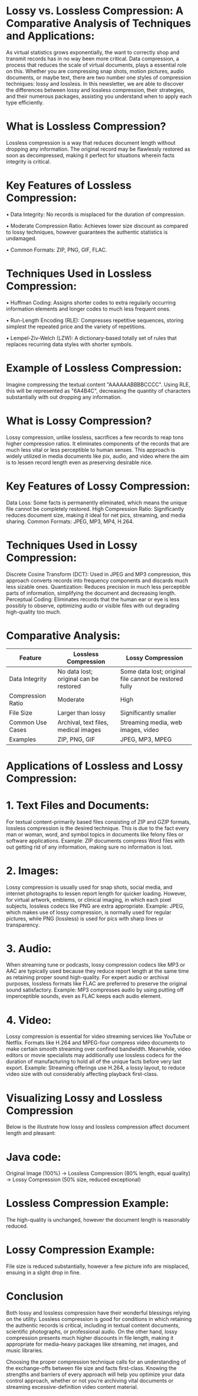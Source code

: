 # Lossy vs. Lossless Compression: A Comparative Analysis of Techniques and Applications:
As virtual statistics grows exponentially, the want to correctly shop and transmit records has in no way been more critical. Data compression, a process that reduces the scale of virtual documents, plays a essential role on this. Whether you are compressing snap shots, motion pictures, audio documents, or maybe text, there are two number one styles of compression techniques: lossy and lossless. In this newsletter, we are able to discover the differences between lossy and lossless compression, their strategies, and their numerous packages, assisting you understand when to apply each type efficiently.

# What is Lossless Compression?
Lossless compression is a way that reduces document length without dropping any information. The original record may be flawlessly restored as soon as decompressed, making it perfect for situations wherein facts integrity is critical.

# Key Features of Lossless Compression:
•	Data Integrity: No records is misplaced for the duration of compression.

•	Moderate Compression Ratio: Achieves lower size discount as compared to lossy techniques, however guarantees the authentic statistics is undamaged.

•	Common Formats: ZIP, PNG, GIF, FLAC.

# Techniques Used in Lossless Compression:
•	Huffman Coding: Assigns shorter codes to extra regularly occurring information elements and longer codes to much less frequent ones.

•	Run-Length Encoding (RLE): Compresses repetitive sequences, storing simplest the repeated price and the variety of repetitions.

•	Lempel-Ziv-Welch (LZW): A dictionary-based totally set of rules that replaces recurring data styles with shorter symbols.
# Example of Lossless Compression:
Imagine compressing the textual content "AAAAAABBBBCCCC". Using RLE, this will be represented as "6A4B4C", decreasing the quantity of characters substantially with out dropping any information.

# What is Lossy Compression?
Lossy compression, unlike lossless, sacrifices a few records to reap tons higher compression ratios. It eliminates components of the records that are much less vital or less perceptible to human senses. This approach is widely utilized in media documents like pix, audio, and video where the aim is to lessen record length even as preserving desirable nice.

# Key Features of Lossy Compression:
Data Loss: Some facts is permanently eliminated, which means the unique file cannot be completely restored.
High Compression Ratio: Significantly reduces document size, making it ideal for net pics, streaming, and media sharing.
Common Formats: JPEG, MP3, MP4, H.264.

# Techniques Used in Lossy Compression:
Discrete Cosine Transform (DCT): Used in JPEG and MP3 compression, this approach converts records into frequency components and discards much less sizable ones.
Quantization: Reduces precision in much less perceptible parts of information, simplifying the document and decreasing length.
Perceptual Coding: Eliminates records that the human ear or eye is less possibly to observe, optimizing audio or visible files with out degrading high-quality too much.

# Comparative Analysis:
| Feature            |       Lossless Compression            |              Lossy Compression                        |
|--------------------|---------------------------------------|-------------------------------------------------------|
|Data Integrity      |No data lost; original can be restored | Some data lost; original file cannot be restored fully| 
|Compression Ratio   |Moderate                               | High                                                  |
|File Size	         |Larger than lossy                      |Significantly smaller                                  |
|Common Use Cases    |Archival, text files, medical images   |Streaming media, web images, video                     |
|Examples            |ZIP, PNG, GIF                          |JPEG, MP3, MPEG                                        |

# Applications of Lossless and Lossy Compression:
# 1. Text Files and Documents:
For textual content-primarily based files consisting of ZIP and GZIP formats, lossless compression is the desired technique. This is due to the fact every man or woman, word, and symbol topics in documents like felony files or software applications.
Example: ZIP documents compress Word files with out getting rid of any information, making sure no information is lost.
# 2. Images:
Lossy compression is usually used for snap shots, social media, and internet photographs to lessen report length for quicker loading. However, for virtual artwork, emblems, or clinical imaging, in which each pixel subjects, lossless codecs like PNG are extra appropriate.
Example: JPEG, which makes use of lossy compression, is normally used for regular pictures, while PNG (lossless) is used for pics with sharp lines or transparency.
# 3. Audio:
When streaming tune or podcasts, lossy compression codecs like MP3 or AAC are typically used because they reduce report length at the same time as retaining proper sound high-quality. For expert audio or archival purposes, lossless formats like FLAC are preferred to preserve the original sound satisfactory.
Example: MP3 compresses audio by using putting off imperceptible sounds, even as FLAC keeps each audio element.
# 4. Video:
Lossy compression is essential for video streaming services like YouTube or Netflix. Formats like H.264 and MPEG-four compress video documents to make certain smooth streaming over confined bandwidth. Meanwhile, video editors or movie specialists may additionally use lossless codecs for the duration of manufacturing to hold all of the unique facts before very last export.
Example: Streaming offerings use H.264, a lossy layout, to reduce video size with out considerably affecting playback first-class.
# Visualizing Lossy and Lossless Compression
Below is the illustrate how lossy and lossless compression affect document length and pleasant:
# Java code:
Original Image (100%) -> Lossless Compression (80% length, equal quality) -> Lossy Compression (50% size, reduced exceptional)
# Lossless Compression Example:
The high-quality is unchanged, however the document length is reasonably reduced.
# Lossy Compression Example:
File size is reduced substantially, however a few picture info are misplaced, ensuing in a slight drop in fine.

# Conclusion
Both lossy and lossless compression have their wonderful blessings relying on the utility. Lossless compression is good for conditions in which retaining the authentic records is critical, including in textual content documents, scientific photographs, or professional audio. On the other hand, lossy compression presents much higher discounts in file length, making it appropriate for media-heavy packages like streaming, net images, and music libraries.

Choosing the proper compression technique calls for an understanding of the exchange-offs between file size and facts first-class. Knowing the strengths and barriers of every approach will help you optimize your data control approach, whether or not you’re archiving vital documents or streaming excessive-definition video content material.
